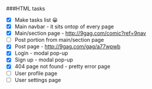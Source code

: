 
###HTML tasks 

- [x] Make tasks list   :grinning:
- [x] Main navbar - it sits ontop of every page 
- [x] Main/section page - http://9gag.com/comic?ref=9nav
- [ ] Post portion from main/section page
- [x] Post page - http://9gag.com/gag/a77wpwb
- [x] Login - modal pop-up
- [x] Sign up - modal pop-up
- [x] 404 page not found - pretty error page
- [ ] User profile page
- [ ] User settings page
